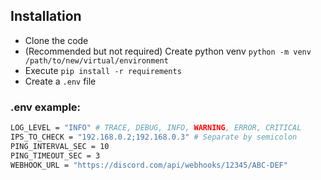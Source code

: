 ## Installation
- Clone the code
- (Recommended but not required) Create python venv `python -m venv /path/to/new/virtual/environment`
- Execute `pip install -r requirements`
- Create a `.env` file

### .env example:
```sh
LOG_LEVEL = "INFO" # TRACE, DEBUG, INFO, WARNING, ERROR, CRITICAL
IPS_TO_CHECK = "192.168.0.2;192.168.0.3" # Separate by semicolon
PING_INTERVAL_SEC = 10
PING_TIMEOUT_SEC = 3
WEBHOOK_URL = "https://discord.com/api/webhooks/12345/ABC-DEF"
```
